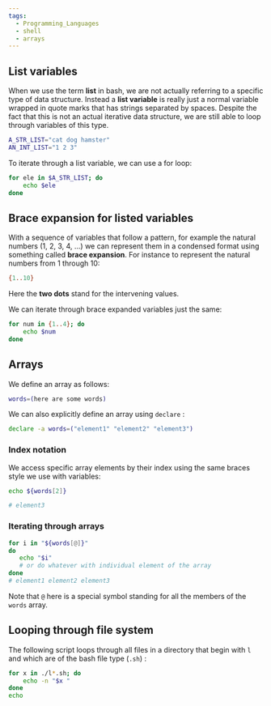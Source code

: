 ```yaml
---
tags:
  - Programming_Languages
  - shell
  - arrays
---
```


## List variables

When we use the term **list** in bash, we are not actually referring to a specific type of data structure. Instead a **list variable** is really just a normal variable wrapped in quote marks that has strings separated by spaces. Despite the fact that this is not an actual iterative data structure, we are still able to loop through variables of this type.

````bash
A_STR_LIST="cat dog hamster"
AN_INT_LIST="1 2 3"
````

To iterate through a list variable, we can use a for loop:

````bash
for ele in $A_STR_LIST; do
    echo $ele
done
````

## Brace expansion for listed variables

With a sequence of variables that follow a pattern, for example the natural numbers (1, 2, 3, 4, ...) we can represent them in a condensed format using something called **brace expansion**. For instance to represent the natural numbers from 1 through 10:

````bash
{1..10}
````

Here the **two dots** stand for the intervening values.

We can iterate through brace expanded variables just the same:

````bash
for num in {1..4}; do
    echo $num
done
````

## Arrays

We define an array as follows:

````bash
words=(here are some words)
````

We can also explicitly define an array using `declare` :

````bash
declare -a words=("element1" "element2" "element3")
````

### Index notation

We access specific array elements by their index using the same braces style we use with variables:

````bash
echo ${words[2]}

# element3
````

### Iterating through arrays

````bash
for i in "${words[@]}"
do
   echo "$i"
   # or do whatever with individual element of the array
done
# element1 element2 element3
````

Note that `@` here is a special symbol standing for all the members of the `words` array.

## Looping through file system

The following script loops through all files in a directory that begin with `l` and which are of the bash file type (`.sh`) :

````bash
for x in ./l*.sh; do
    echo -n "$x "
done
echo
````
